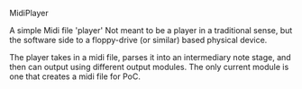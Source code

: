 MidiPlayer

A simple Midi file 'player'
Not meant to be a player in a traditional sense, but the software side to a floppy-drive (or similar) based physical device.

The player takes in a midi file, parses it into an intermediary note stage, and then can output using different output modules. The only current module is one that creates a midi file for PoC.